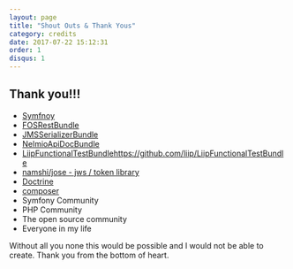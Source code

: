 ```yaml
---
layout: page
title: "Shout Outs & Thank Yous"
category: credits
date: 2017-07-22 15:12:31
order: 1
disqus: 1
---
```


## Thank you!!!

- [Symfnoy](https://symfony.com)
- [FOSRestBundle](https://github.com/FriendsOfSymfony/FOSRestBundle)
- [JMSSerializerBundle](http://jmsyst.com/bundles/JMSSerializerBundle)
- [NelmioApiDocBundle](https://github.com/nelmio/NelmioApiDocBundle)
- [LiipFunctionalTestBundle]()https://github.com/liip/LiipFunctionalTestBundle
- [namshi/jose - jws / token library](https://github.com/namshi/jose)
- [Doctrine](http://www.doctrine-project.org/projects/orm.html)
- [composer](https://getcomposer.org/)
- Symfony Community
- PHP Community
- The open source community
- Everyone in my life

Without all you none this would be possible and I would not be able to create.  Thank you from the bottom of heart. 